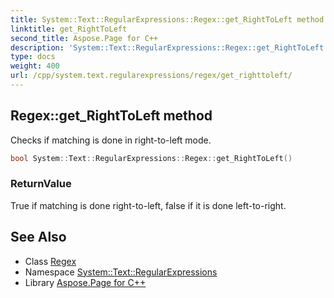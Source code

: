 ```yaml
---
title: System::Text::RegularExpressions::Regex::get_RightToLeft method
linktitle: get_RightToLeft
second_title: Aspose.Page for C++
description: 'System::Text::RegularExpressions::Regex::get_RightToLeft method. Checks if matching is done in right-to-left mode in C++.'
type: docs
weight: 400
url: /cpp/system.text.regularexpressions/regex/get_righttoleft/
---
```

## Regex::get_RightToLeft method


Checks if matching is done in right-to-left mode.

```cpp
bool System::Text::RegularExpressions::Regex::get_RightToLeft()
```


### ReturnValue

True if matching is done right-to-left, false if it is done left-to-right.

## See Also

* Class [Regex](../)
* Namespace [System::Text::RegularExpressions](../../)
* Library [Aspose.Page for C++](../../../)
